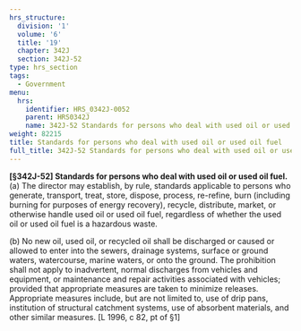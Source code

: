```yaml
---
hrs_structure:
  division: '1'
  volume: '6'
  title: '19'
  chapter: 342J
  section: 342J-52
type: hrs_section
tags:
  - Government
menu:
  hrs:
    identifier: HRS_0342J-0052
    parent: HRS0342J
    name: 342J-52 Standards for persons who deal with used oil or used oil fuel
weight: 82215
title: Standards for persons who deal with used oil or used oil fuel
full_title: 342J-52 Standards for persons who deal with used oil or used oil fuel
---
```

**[§342J-52] Standards for persons who deal with used oil or used oil fuel.** (a) The director may establish, by rule, standards applicable to persons who generate, transport, treat, store, dispose, process, re-refine, burn (including burning for purposes of energy recovery), recycle, distribute, market, or otherwise handle used oil or used oil fuel, regardless of whether the used oil or used oil fuel is a hazardous waste.

(b) No new oil, used oil, or recycled oil shall be discharged or caused or allowed to enter into the sewers, drainage systems, surface or ground waters, watercourse, marine waters, or onto the ground. The prohibition shall not apply to inadvertent, normal discharges from vehicles and equipment, or maintenance and repair activities associated with vehicles; provided that appropriate measures are taken to minimize releases. Appropriate measures include, but are not limited to, use of drip pans, institution of structural catchment systems, use of absorbent materials, and other similar measures. [L 1996, c 82, pt of §1]